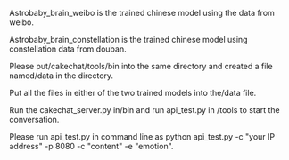 Astrobaby_brain_weibo is the trained chinese model using the data from weibo.  

Astrobaby_brain_constellation is the trained chinese model using constellation data from douban.  

Please put/cakechat/tools/bin into the same directory and created a file named/data in the directory.  

Put all the files in either of the two trained models into the/data file.  

Run the cakechat_server.py in/bin and run api_test.py in /tools to start the conversation.  

Please run api_test.py in command line as python api_test.py -c "your IP address" -p 8080 -c "content" -e "emotion".
